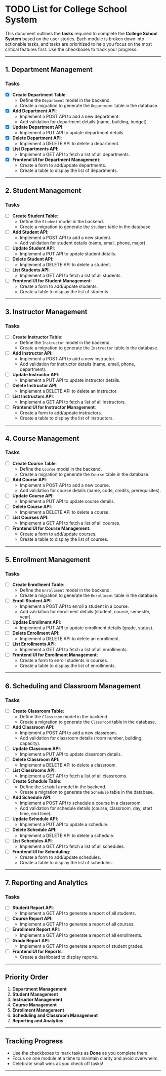 

# **TODO List for College School System**

This document outlines the **tasks** required to complete the **College School System** based on the user stories. Each module is broken down into actionable tasks, and tasks are prioritized to help you focus on the most critical features first. Use the checkboxes to track your progress.

---

## **1. Department Management**

### **Tasks**
- [X] **Create Department Table**:
  - Define the `Department` model in the backend.
  - Create a migration to generate the `Department` table in the database.
- [X] **Add Department API**:
  - Implement a POST API to add a new department.
  - Add validation for department details (name, building, budget).
- [X] **Update Department API**:
  - Implement a PUT API to update department details.
- [X] **Delete Department API**:
  - Implement a DELETE API to delete a department.
- [X] **List Departments API**:
  - Implement a GET API to fetch a list of all departments.
- [X] **Frontend UI for Department Management**:
  - Create a form to add/update departments.
  - Create a table to display the list of departments.

---

## **2. Student Management**

### **Tasks**
- [ ] **Create Student Table**:
  - Define the `Student` model in the backend.
  - Create a migration to generate the `Student` table in the database.
- [ ] **Add Student API**:
  - Implement a POST API to add a new student.
  - Add validation for student details (name, email, phone, major).
- [ ] **Update Student API**:
  - Implement a PUT API to update student details.
- [ ] **Delete Student API**:
  - Implement a DELETE API to delete a student.
- [ ] **List Students API**:
  - Implement a GET API to fetch a list of all students.
- [ ] **Frontend UI for Student Management**:
  - Create a form to add/update students.
  - Create a table to display the list of students.

---

## **3. Instructor Management**

### **Tasks**
- [ ] **Create Instructor Table**:
  - Define the `Instructor` model in the backend.
  - Create a migration to generate the `Instructor` table in the database.
- [ ] **Add Instructor API**:
  - Implement a POST API to add a new instructor.
  - Add validation for instructor details (name, email, phone, department).
- [ ] **Update Instructor API**:
  - Implement a PUT API to update instructor details.
- [ ] **Delete Instructor API**:
  - Implement a DELETE API to delete an instructor.
- [ ] **List Instructors API**:
  - Implement a GET API to fetch a list of all instructors.
- [ ] **Frontend UI for Instructor Management**:
  - Create a form to add/update instructors.
  - Create a table to display the list of instructors.

---

## **4. Course Management**

### **Tasks**
- [ ] **Create Course Table**:
  - Define the `Course` model in the backend.
  - Create a migration to generate the `Course` table in the database.
- [ ] **Add Course API**:
  - Implement a POST API to add a new course.
  - Add validation for course details (name, code, credits, prerequisites).
- [ ] **Update Course API**:
  - Implement a PUT API to update course details.
- [ ] **Delete Course API**:
  - Implement a DELETE API to delete a course.
- [ ] **List Courses API**:
  - Implement a GET API to fetch a list of all courses.
- [ ] **Frontend UI for Course Management**:
  - Create a form to add/update courses.
  - Create a table to display the list of courses.

---

## **5. Enrollment Management**

### **Tasks**
- [ ] **Create Enrollment Table**:
  - Define the `Enrollment` model in the backend.
  - Create a migration to generate the `Enrollment` table in the database.
- [ ] **Enroll Student API**:
  - Implement a POST API to enroll a student in a course.
  - Add validation for enrollment details (student, course, semester, year).
- [ ] **Update Enrollment API**:
  - Implement a PUT API to update enrollment details (grade, status).
- [ ] **Delete Enrollment API**:
  - Implement a DELETE API to delete an enrollment.
- [ ] **List Enrollments API**:
  - Implement a GET API to fetch a list of all enrollments.
- [ ] **Frontend UI for Enrollment Management**:
  - Create a form to enroll students in courses.
  - Create a table to display the list of enrollments.

---

## **6. Scheduling and Classroom Management**

### **Tasks**
- [ ] **Create Classroom Table**:
  - Define the `Classroom` model in the backend.
  - Create a migration to generate the `Classroom` table in the database.
- [ ] **Add Classroom API**:
  - Implement a POST API to add a new classroom.
  - Add validation for classroom details (room number, building, capacity).
- [ ] **Update Classroom API**:
  - Implement a PUT API to update classroom details.
- [ ] **Delete Classroom API**:
  - Implement a DELETE API to delete a classroom.
- [ ] **List Classrooms API**:
  - Implement a GET API to fetch a list of all classrooms.
- [ ] **Create Schedule Table**:
  - Define the `Schedule` model in the backend.
  - Create a migration to generate the `Schedule` table in the database.
- [ ] **Add Schedule API**:
  - Implement a POST API to schedule a course in a classroom.
  - Add validation for schedule details (course, classroom, day, start time, end time).
- [ ] **Update Schedule API**:
  - Implement a PUT API to update a schedule.
- [ ] **Delete Schedule API**:
  - Implement a DELETE API to delete a schedule.
- [ ] **List Schedules API**:
  - Implement a GET API to fetch a list of all schedules.
- [ ] **Frontend UI for Scheduling**:
  - Create a form to add/update schedules.
  - Create a table to display the list of schedules.

---

## **7. Reporting and Analytics**

### **Tasks**
- [ ] **Student Report API**:
  - Implement a GET API to generate a report of all students.
- [ ] **Course Report API**:
  - Implement a GET API to generate a report of all courses.
- [ ] **Enrollment Report API**:
  - Implement a GET API to generate a report of all enrollments.
- [ ] **Grade Report API**:
  - Implement a GET API to generate a report of student grades.
- [ ] **Frontend UI for Reports**:
  - Create a dashboard to display reports.

---

## **Priority Order**
1. **Department Management**
2. **Student Management**
3. **Instructor Management**
4. **Course Management**
5. **Enrollment Management**
6. **Scheduling and Classroom Management**
7. **Reporting and Analytics**

---

## **Tracking Progress**
- Use the checkboxes to mark tasks as **Done** as you complete them.
- Focus on one module at a time to maintain clarity and avoid overwhelm.
- Celebrate small wins as you check off tasks!

---

